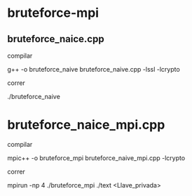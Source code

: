 # bruteforce-mpi

## bruteforce_naice.cpp
compilar

g++ -o bruteforce_naive bruteforce_naive.cpp -lssl -lcrypto

correr

./bruteforce_naive
# bruteforce_naice_mpi.cpp
compilar

mpic++ -o bruteforce_mpi bruteforce_naive_mpi.cpp -lcrypto

correr

mpirun -np 4 ./bruteforce_mpi ./text <Llave_privada>
